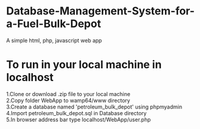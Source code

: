 # Database-Management-System-for-a-Fuel-Bulk-Depot
A simple html, php, javascript web app

# To run in your local machine in localhost
1.Clone or download .zip file to your local machine <br /> 
2.Copy folder WebApp to wamp64/www directory <br />
3.Create a database named 'petroleum_bulk_depot' using phpmyadmin <br />
4.Import petroleum_bulk_depot.sql in Database directory <br />
5.In browser address bar type localhost/WebApp/user.php
